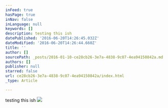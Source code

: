 ```yaml
---
inFeed: true
hasPage: true
inNav: false
inLanguage: null
keywords: []
description: testing this ish
datePublished: '2016-06-20T14:26:45.032Z'
dateModified: '2016-06-20T14:26:44.660Z'
title: ''
author: []
sourcePath: _posts/2016-01-10-ce28cb26-3e7a-4838-9c07-4ea94150842a.md
authors: []
publisher: null
starred: false
url: ce28cb26-3e7a-4838-9c07-4ea94150842a/index.html
_type: Article

---
```

testing this ish
![](https://the-grid-user-content.s3-us-west-2.amazonaws.com/ac036058-9692-42fc-9783-f7b8af8e3fdf.JPG)